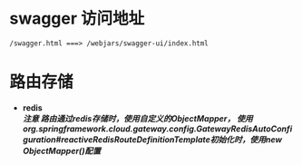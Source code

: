 # swagger 访问地址
    /swagger.html ===> /webjars/swagger-ui/index.html


# 路由存储
* <b>redis</b><br/>
***注意 路由通过redis存储时，使用自定义的ObjectMapper，
使用org.springframework.cloud.gateway.config.GatewayRedisAutoConfiguration#reactiveRedisRouteDefinitionTemplate初始化时，使用new ObjectMapper()配置***